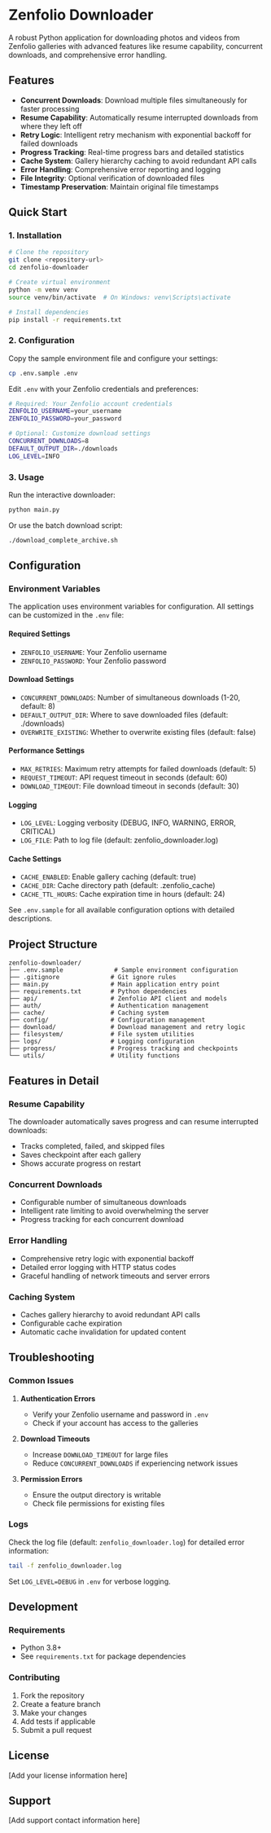 # Zenfolio Downloader

A robust Python application for downloading photos and videos from Zenfolio galleries with advanced features like resume capability, concurrent downloads, and comprehensive error handling.

## Features

- **Concurrent Downloads**: Download multiple files simultaneously for faster processing
- **Resume Capability**: Automatically resume interrupted downloads from where they left off
- **Retry Logic**: Intelligent retry mechanism with exponential backoff for failed downloads
- **Progress Tracking**: Real-time progress bars and detailed statistics
- **Cache System**: Gallery hierarchy caching to avoid redundant API calls
- **Error Handling**: Comprehensive error reporting and logging
- **File Integrity**: Optional verification of downloaded files
- **Timestamp Preservation**: Maintain original file timestamps

## Quick Start

### 1. Installation

```bash
# Clone the repository
git clone <repository-url>
cd zenfolio-downloader

# Create virtual environment
python -m venv venv
source venv/bin/activate  # On Windows: venv\Scripts\activate

# Install dependencies
pip install -r requirements.txt
```

### 2. Configuration

Copy the sample environment file and configure your settings:

```bash
cp .env.sample .env
```

Edit `.env` with your Zenfolio credentials and preferences:

```bash
# Required: Your Zenfolio account credentials
ZENFOLIO_USERNAME=your_username
ZENFOLIO_PASSWORD=your_password

# Optional: Customize download settings
CONCURRENT_DOWNLOADS=8
DEFAULT_OUTPUT_DIR=./downloads
LOG_LEVEL=INFO
```

### 3. Usage

Run the interactive downloader:

```bash
python main.py
```

Or use the batch download script:

```bash
./download_complete_archive.sh
```

## Configuration

### Environment Variables

The application uses environment variables for configuration. All settings can be customized in the `.env` file:

#### Required Settings
- `ZENFOLIO_USERNAME`: Your Zenfolio username
- `ZENFOLIO_PASSWORD`: Your Zenfolio password

#### Download Settings
- `CONCURRENT_DOWNLOADS`: Number of simultaneous downloads (1-20, default: 8)
- `DEFAULT_OUTPUT_DIR`: Where to save downloaded files (default: ./downloads)
- `OVERWRITE_EXISTING`: Whether to overwrite existing files (default: false)

#### Performance Settings
- `MAX_RETRIES`: Maximum retry attempts for failed downloads (default: 5)
- `REQUEST_TIMEOUT`: API request timeout in seconds (default: 60)
- `DOWNLOAD_TIMEOUT`: File download timeout in seconds (default: 30)

#### Logging
- `LOG_LEVEL`: Logging verbosity (DEBUG, INFO, WARNING, ERROR, CRITICAL)
- `LOG_FILE`: Path to log file (default: zenfolio_downloader.log)

#### Cache Settings
- `CACHE_ENABLED`: Enable gallery caching (default: true)
- `CACHE_DIR`: Cache directory path (default: .zenfolio_cache)
- `CACHE_TTL_HOURS`: Cache expiration time in hours (default: 24)

See `.env.sample` for all available configuration options with detailed descriptions.

## Project Structure

```
zenfolio-downloader/
├── .env.sample              # Sample environment configuration
├── .gitignore              # Git ignore rules
├── main.py                 # Main application entry point
├── requirements.txt        # Python dependencies
├── api/                    # Zenfolio API client and models
├── auth/                   # Authentication management
├── cache/                  # Caching system
├── config/                 # Configuration management
├── download/               # Download management and retry logic
├── filesystem/             # File system utilities
├── logs/                   # Logging configuration
├── progress/               # Progress tracking and checkpoints
└── utils/                  # Utility functions
```

## Features in Detail

### Resume Capability
The downloader automatically saves progress and can resume interrupted downloads:
- Tracks completed, failed, and skipped files
- Saves checkpoint after each gallery
- Shows accurate progress on restart

### Concurrent Downloads
- Configurable number of simultaneous downloads
- Intelligent rate limiting to avoid overwhelming the server
- Progress tracking for each concurrent download

### Error Handling
- Comprehensive retry logic with exponential backoff
- Detailed error logging with HTTP status codes
- Graceful handling of network timeouts and server errors

### Caching System
- Caches gallery hierarchy to avoid redundant API calls
- Configurable cache expiration
- Automatic cache invalidation for updated content

## Troubleshooting

### Common Issues

1. **Authentication Errors**
   - Verify your Zenfolio username and password in `.env`
   - Check if your account has access to the galleries

2. **Download Timeouts**
   - Increase `DOWNLOAD_TIMEOUT` for large files
   - Reduce `CONCURRENT_DOWNLOADS` if experiencing network issues

3. **Permission Errors**
   - Ensure the output directory is writable
   - Check file permissions for existing files

### Logs

Check the log file (default: `zenfolio_downloader.log`) for detailed error information:

```bash
tail -f zenfolio_downloader.log
```

Set `LOG_LEVEL=DEBUG` in `.env` for verbose logging.

## Development

### Requirements
- Python 3.8+
- See `requirements.txt` for package dependencies

### Contributing
1. Fork the repository
2. Create a feature branch
3. Make your changes
4. Add tests if applicable
5. Submit a pull request

## License

[Add your license information here]

## Support

[Add support contact information here]